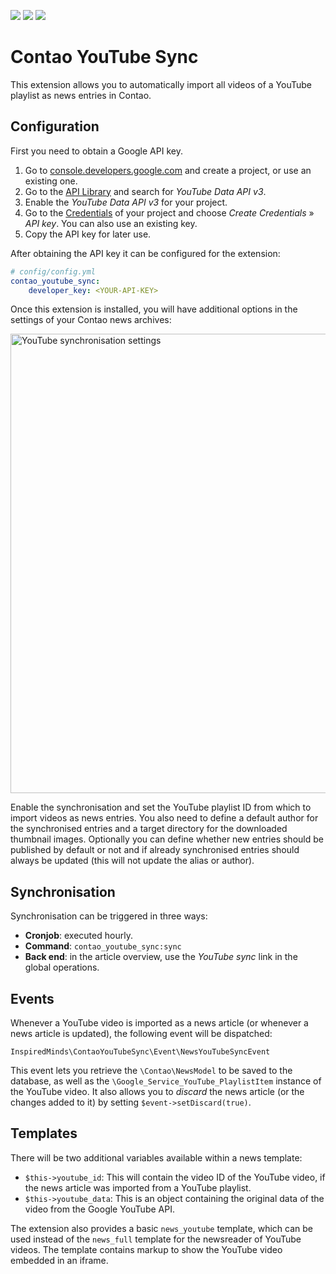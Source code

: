 [![](https://img.shields.io/maintenance/yes/2020.svg)](https://github.com/inspiredminds/contao-youtube-sync)
[![](https://img.shields.io/packagist/v/inspiredminds/contao-youtube-sync.svg)](https://packagist.org/packages/inspiredminds/contao-youtube-sync)
[![](https://img.shields.io/packagist/dt/inspiredminds/contao-youtube-sync.svg)](https://packagist.org/packages/inspiredminds/contao-youtube-sync)

Contao YouTube Sync
===================

This extension allows you to automatically import all videos of a YouTube playlist as news entries in Contao.

## Configuration

First you need to obtain a Google API key.

1. Go to [console.developers.google.com](https://console.developers.google.com/) and create a project, or use an existing one.
2. Go to the [API Library](https://console.developers.google.com/apis/library) and search for _YouTube Data API v3_.
3. Enable the _YouTube Data API v3_ for your project.
4. Go to the [Credentials](https://console.developers.google.com/apis/credentials) of your project and choose _Create Credentials_ » _API key_. You can also use an existing key.
5. Copy the API key for later use.

After obtaining the API key it can be configured for the extension:

```yaml
# config/config.yml
contao_youtube_sync:
    developer_key: <YOUR-API-KEY>
```

Once this extension is installed, you will have additional options in the settings of your Contao news archives:

<img src="https://raw.githubusercontent.com/inspiredminds/contao-youtube-sync/master/screenshot.png" width="735" alt="YouTube synchronisation settings">

Enable the synchronisation and set the YouTube playlist ID from which to import videos as news entries. You also need to define a default author for the synchronised entries and a target directory for the downloaded thumbnail images. Optionally you can define whether new entries should be published by default or not and if already synchronised entries should always be updated (this will not update the alias or author).

## Synchronisation

Synchronisation can be triggered in three ways:

* **Cronjob**: executed hourly.
* **Command**: `contao_youtube_sync:sync`
* **Back end**: in the article overview, use the _YouTube sync_ link in the global operations.

## Events

Whenever a YouTube video is imported as a news article (or whenever a news article is updated), the following event will be dispatched:

```
InspiredMinds\ContaoYouTubeSync\Event\NewsYouTubeSyncEvent
```

This event lets you retrieve the `\Contao\NewsModel` to be saved to the database, as well as the `\Google_Service_YouTube_PlaylistItem` instance of the YouTube video. It also allows you to _discard_ the news article (or the changes added to it) by setting `$event->setDiscard(true)`.

## Templates

There will be two additional variables available within a news template:

* `$this->youtube_id`: This will contain the video ID of the YouTube video, if the news article was imported from a YouTube playlist.
* `$this->youtube_data`: This is an object containing the original data of the video from the Google YouTube API.

The extension also provides a basic `news_youtube` template, which can be used instead of the `news_full` template for the newsreader of YouTube videos. The template contains markup to show the YouTube video embedded in an iframe.
